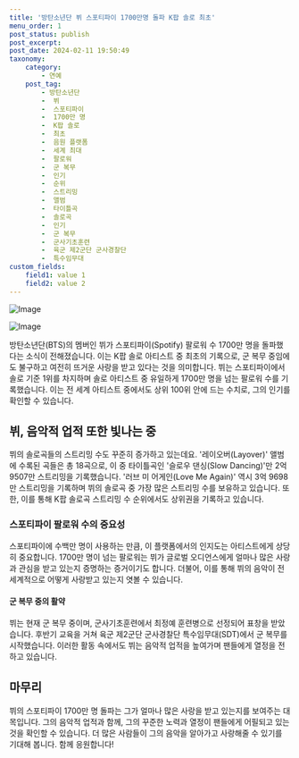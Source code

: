 ```yaml
---
title: '방탄소년단 뷔 스포티파이 1700만명 돌파 K팝 솔로 최초'
menu_order: 1
post_status: publish
post_excerpt: 
post_date: 2024-02-11 19:50:49
taxonomy:
    category:
        - 연예
    post_tag:
        - 방탄소년단
        -  뷔
        -  스포티파이
        -  1700만 명
        -  K팝 솔로
        -  최초
        -  음원 플랫폼
        -  세계 최대
        -  팔로워
        -  군 복무
        -  인기
        -  순위
        -  스트리밍
        -  앨범
        -  타이틀곡
        -  솔로곡
        -  인기
        -  군 복무
        -  군사기초훈련
        -  육군 제2군단 군사경찰단
        -  특수임무대
custom_fields:
    field1: value 1
    field2: value 2
---
```


![Image](https://mimgnews.pstatic.net/image/108/2024/02/10/0003214048_001_20240210072401233.jpg?type=w540)

![Image](https://ssl.pstatic.net/mimgnews/image/108/2024/02/10/0003214048_002_20240210072401398.jpg?type=w540)

방탄소년단(BTS)의 멤버인 뷔가 스포티파이(Spotify) 팔로워 수 1700만 명을 돌파했다는 소식이 전해졌습니다. 이는 K팝 솔로 아티스트 중 최초의 기록으로, 군 복무 중임에도 불구하고 여전히 뜨거운 사랑을 받고 있다는 것을 의미합니다. 뷔는 스포티파이에서 솔로 기준 1위를 차지하며 솔로 아티스트 중 유일하게 1700만 명을 넘는 팔로워 수를 기록했습니다. 이는 전 세계 아티스트 중에서도 상위 100위 안에 드는 수치로, 그의 인기를 확인할 수 있습니다.
## 뷔, 음악적 업적 또한 빛나는 중
뷔의 솔로곡들의 스트리밍 수도 꾸준히 증가하고 있는데요. '레이오버(Layover)' 앨범에 수록된 곡들은 총 18곡으로, 이 중 타이틀곡인 '슬로우 댄싱(Slow Dancing)'만 2억 9507만 스트리밍을 기록했습니다. '러브 미 어게인(Love Me Again)' 역시 3억 9698만 스트리밍을 기록하며 뷔의 솔로곡 중 가장 많은 스트리밍 수를 보유하고 있습니다. 또한, 이를 통해 K팝 솔로곡 스트리밍 수 순위에서도 상위권을 기록하고 있습니다.
### 스포티파이 팔로워 수의 중요성
스포티파이에 수백만 명이 사용하는 만큼, 이 플랫폼에서의 인지도는 아티스트에게 상당히 중요합니다. 1700만 명이 넘는 팔로워는 뷔가 글로벌 오디언스에게 얼마나 많은 사랑과 관심을 받고 있는지 증명하는 증거이기도 합니다. 더불어, 이를 통해 뷔의 음악이 전 세계적으로 어떻게 사랑받고 있는지 엿볼 수 있습니다.
#### 군 복무 중의 활약
뷔는 현재 군 복무 중이며, 군사기초훈련에서 최정예 훈련병으로 선정되어 표창을 받았습니다. 후반기 교육을 거쳐 육군 제2군단 군사경찰단 특수임무대(SDT)에서 군 복무를 시작했습니다. 이러한 활동 속에서도 뷔는 음악적 업적을 높여가며 팬들에게 열정을 전하고 있습니다.
## 마무리
뷔의 스포티파이 1700만 명 돌파는 그가 얼마나 많은 사랑을 받고 있는지를 보여주는 대목입니다. 그의 음악적 업적과 함께, 그의 꾸준한 노력과 열정이 팬들에게 어필되고 있는 것을 확인할 수 있습니다. 더 많은 사람들이 그의 음악을 알아가고 사랑해줄 수 있기를 기대해 봅니다. 함께 응원합니다!
